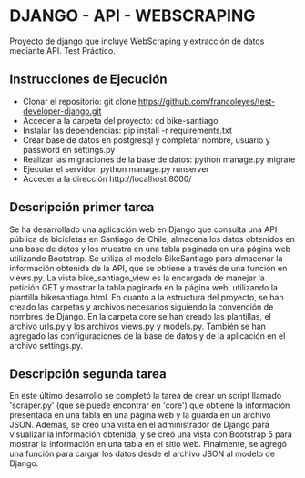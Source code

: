 # DJANGO - API - WEBSCRAPING
Proyecto de django que incluye WebScraping y extracción de datos mediante API.
Test Práctico.

## Instrucciones de Ejecución

- Clonar el repositorio: git clone https://github.com/francoleyes/test-developer-django.git
- Acceder a la carpeta del proyecto: cd bike-santiago
- Instalar las dependencias: pip install -r requirements.txt
- Crear base de datos en postgresql y completar nombre, usuario y password en settings.py
- Realizar las migraciones de la base de datos: python manage.py migrate
- Ejecutar el servidor: python manage.py runserver
- Acceder a la dirección http://localhost:8000/

## Descripción primer tarea

Se ha desarrollado una aplicación web en Django que consulta una API pública de bicicletas en Santiago de Chile, almacena los datos obtenidos en una base de datos y los muestra en una tabla paginada en una página web utilizando Bootstrap.
Se utiliza el modelo BikeSantiago para almacenar la información obtenida de la API, que se obtiene a través de una función en views.py.
La vista bike_santiago_view es la encargada de manejar la petición GET y mostrar la tabla paginada en la página web, utilizando la plantilla bikesantiago.html.
En cuanto a la estructura del proyecto, se han creado las carpetas y archivos necesarios siguiendo la convención de nombres de Django. En la carpeta core se han creado las plantillas, el archivo urls.py y los archivos views.py y models.py. También se han agregado las configuraciones de la base de datos y de la aplicación en el archivo settings.py.

## Descripción segunda tarea 

En este último desarrollo se completó la tarea de crear un script llamado 'scraper.py' (que se puede encontrar en 'core') que obtiene la información presentada en una tabla en una página web y la guarda en un archivo JSON.
Además, se creó una vista en el administrador de Django para visualizar la información obtenida, y se creó una vista con Bootstrap 5 para mostrar la información en una tabla en el sitio web.
Finalmente, se agregó una función para cargar los datos desde el archivo JSON al modelo de Django. 
